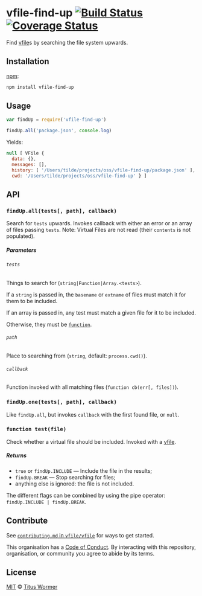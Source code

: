 # vfile-find-up [![Build Status][travis-badge]][travis] [![Coverage Status][codecov-badge]][codecov]

Find [vfile][]s by searching the file system upwards.

## Installation

[npm][]:

```bash
npm install vfile-find-up
```

## Usage

```js
var findUp = require('vfile-find-up')

findUp.all('package.json', console.log)
```

Yields:

```js
null [ VFile {
  data: {},
  messages: [],
  history: [ '/Users/tilde/projects/oss/vfile-find-up/package.json' ],
  cwd: '/Users/tilde/projects/oss/vfile-find-up' } ]
```

## API

### `findUp.all(tests[, path], callback)`

Search for `tests` upwards.  Invokes callback with either an error
or an array of files passing `tests`.
Note: Virtual Files are not read (their `contents` is not populated).

##### Parameters

###### `tests`

Things to search for (`string|Function|Array.<tests>`).

If a `string` is passed in, the `basename` or `extname` of files
must match it for them to be included.

If an array is passed in, any test must match a given file for it
to be included.

Otherwise, they must be [`function`][test].

###### `path`

Place to searching from (`string`, default: `process.cwd()`).

###### `callback`

Function invoked with all matching files (`function cb(err[, files])`).

### `findUp.one(tests[, path], callback)`

Like `findUp.all`, but invokes `callback` with the first found
file, or `null`.

### `function test(file)`

Check whether a virtual file should be included.  Invoked with a
[vfile][].

##### Returns

*   `true` or `findUp.INCLUDE` — Include the file in the results;
*   `findUp.BREAK` — Stop searching for files;
*   anything else is ignored: the file is not included.

The different flags can be combined by using the pipe operator:
`findUp.INCLUDE | findUp.BREAK`.

## Contribute

See [`contributing.md` in `vfile/vfile`][contributing] for ways to get started.

This organisation has a [Code of Conduct][coc].  By interacting with this
repository, organisation, or community you agree to abide by its terms.

## License

[MIT][] © [Titus Wormer][author]

<!-- Definitions -->

[travis-badge]: https://img.shields.io/travis/vfile/vfile-find-up.svg

[travis]: https://travis-ci.org/vfile/vfile-find-up

[codecov-badge]: https://img.shields.io/codecov/c/github/vfile/vfile-find-up.svg

[codecov]: https://codecov.io/github/vfile/vfile-find-up

[npm]: https://docs.npmjs.com/cli/install

[mit]: license

[author]: https://wooorm.com

[vfile]: https://github.com/vfile/vfile

[test]: #function-testfile

[contributing]: https://github.com/vfile/vfile/blob/master/contributing.md

[coc]: https://github.com/vfile/vfile/blob/master/code-of-conduct.md
